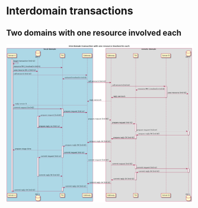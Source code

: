 # Interdomain transactions

## Two domains with one resource involved each
![alt text](diagram/interdomain-transaction-2-resources.png)

